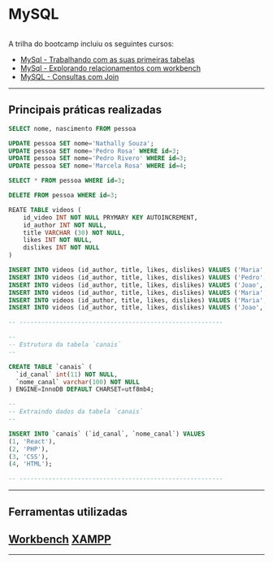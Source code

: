 # MySQL

<p align="center"><img src=""></p>

A trilha do bootcamp incluiu os seguintes cursos:  
* [MySql - Trabalhando com as suas primeiras tabelas]()  
* [MySql - Explorando relacionamentos com workbench]()
* [MySQL - Consultas com Join]()

---

## Principais práticas realizadas  
```sql
SELECT nome, nascimento FROM pessoa

UPDATE pessoa SET nome='Nathally Souza';
UPDATE pessoa SET nome='Pedro Rosa' WHERE id=3;
UPDATE pessoa SET nome='Pedro Rivero' WHERE id=3;
UPDATE pessoa SET nome='Marcela Rosa' WHERE id=4;

SELECT * FROM pessoa WHERE id=3;

DELETE FROM pessoa WHERE id=3;
```
```sql
REATE TABLE videos (
    id_video INT NOT NULL PRYMARY KEY AUTOINCREMENT,
    id_author INT NOT NULL,
    title VARCHAR (30) NOT NULL,
    likes INT NOT NULL,
    dislikes INT NOT NULL 
)

INSERT INTO videos (id_author, title, likes, dislikes) VALUES ('Maria', 'MySQL', 10, 2);
INSERT INTO videos (id_author, title, likes, dislikes) VALUES ('Pedro', 'HTML', 30, 1);
INSERT INTO videos (id_author, title, likes, dislikes) VALUES ('Joao', 'CSS', 18, 3);
INSERT INTO videos (id_author, title, likes, dislikes) VALUES ('Maria', 'JavaScript', 15, 8);
INSERT INTO videos (id_author, title, likes, dislikes) VALUES ('Maria', 'Python', 50, 0);
INSERT INTO videos (id_author, title, likes, dislikes) VALUES ('Joao', 'PHP', 28, 8)
```

```sql
-- --------------------------------------------------------

--
-- Estrutura da tabela `canais`
--

CREATE TABLE `canais` (
  `id_canal` int(11) NOT NULL,
  `nome_canal` varchar(100) NOT NULL
) ENGINE=InnoDB DEFAULT CHARSET=utf8mb4;

--
-- Extraindo dados da tabela `canais`
--

INSERT INTO `canais` (`id_canal`, `nome_canal`) VALUES
(1, 'React'),
(2, 'PHP'),
(3, 'CSS'),
(4, 'HTML');

-- --------------------------------------------------------
```

---

## Ferramentas utilizadas  
[Workbench](https://www.mysql.com/products/workbench/)
[XAMPP](https://www.apachefriends.org/es/index.html)
---

---
